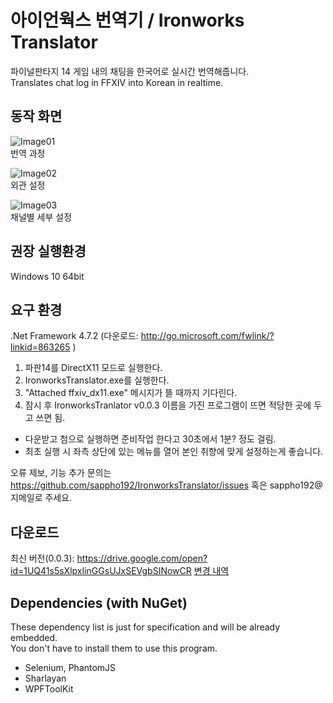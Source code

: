 # 아이언웍스 번역기 / Ironworks Translator  

파이널판타지 14 게임 내의 채팅을 한국어로 실시간 번역해줍니다.  
Translates chat log in FFXIV into Korean in realtime.  

## 동작 화면
![Image01](https://github.com/sappho192/IronworksTranslator/blob/master/IronworksTranslator/github/ImageDemo01.gif)  
번역 과정

![Image02](https://github.com/sappho192/IronworksTranslator/blob/master/IronworksTranslator/github/ImageDemo02.gif)  
외관 설정

![Image03](https://github.com/sappho192/IronworksTranslator/blob/master/IronworksTranslator/github/ImageDemo03.gif)  
채널별 세부 설정

## 권장 실행환경  
Windows 10 64bit

## 요구 환경
.Net Framework 4.7.2 (다운로드: http://go.microsoft.com/fwlink/?linkid=863265 )

1. 파판14를 DirectX11 모드로 실행한다.  
2. IronworksTranslator.exe를 실행한다.  
3. "Attached ffxiv_dx11.exe" 메시지가 뜰 때까지 기다린다.
4. 잠시 후 IronworksTranlator v0.0.3 이름을 가진 프로그램이 뜨면 적당한 곳에 두고 쓰면 됨.  
  
* 다운받고 첨으로 실행하면 준비작업 한다고 30초에서 1분? 정도 걸림.  
* 최초 실행 시 좌측 상단에 있는 메뉴를 열어 본인 취향에 맞게 설정하는게 좋습니다.

오류 제보, 기능 추가 문의는 https://github.com/sappho192/IronworksTranslator/issues 혹은 sappho192@지메일로 주세요.

## 다운로드
최신 버전(0.0.3): https://drive.google.com/open?id=1UQ41s5sXlpxIinGGsUJxSEVgbSINowCR
[변경 내역](https://github.com/sappho192/IronworksTranslator/releases)

## Dependencies (with NuGet) 
These dependency list is just for specification and will be already embedded.  
You don't have to install them to use this program.
 * Selenium, PhantomJS
 * Sharlayan
 * WPFToolKit
